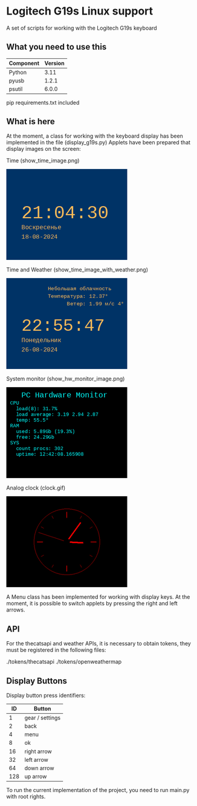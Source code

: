 # Logitech G19s Linux support

A set of scripts for working with the Logitech G19s keyboard


## What you need to use this

| Component  | Version |
|---|---|
| Python | 3.11|
| pyusb | 1.2.1 |
| psutil | 6.0.0 |

pip requirements.txt included

## What is here

At the moment, a class for working with the keyboard display has been implemented in the file (display_g19s.py)
Applets have been prepared that display images on the screen:

Time (show_time_image.png)

![show_time_image](show_time_image.png)

Time and Weather (show_time_image_with_weather.png)

![show_time_image_with_weather](show_time_image_with_weather.png)

System monitor (show_hw_monitor_image.png)

![show_hw_monitor_image](show_hw_monitor_image.png)

Analog clock (clock.gif)

![show_hw_monitor_image](clock.gif)

A Menu class has been implemented for working with display keys.
At the moment, it is possible to switch applets by pressing the right and left arrows.

## API

For the thecatsapi and weather APIs, it is necessary to obtain tokens, they must be registered in the following files:

./tokens/thecatsapi
./tokens/openweathermap

## Display Buttons

Display button press identifiers:

| ID  | Button |
|---|---|
| 1 | gear / settings |
| 2 | back |
| 4 | menu |
| 8 | ok |
| 16 | right arrow |
| 32 | left arrow |
| 64 | down arrow |
| 128 | up arrow |

To run the current implementation of the project, you need to run main.py with root rights.
